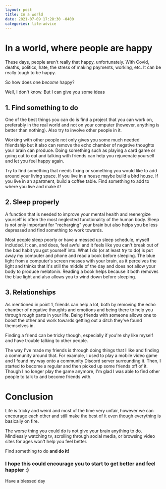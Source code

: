 ```yaml
---
layout: post
title: In a world
date: 2021-07-09 17:28:30 -0400
categories: life-advice
---
```

# In a world, where people are happy

These days, people aren't really that happy, unfortunately. With Covid, deaths, politics, hate, the stress of making payments, working, etc. It can be really tough to be happy.

So how does one *become* happy?

Well, I don't know. But I can give you some ideas

## 1. Find something to do
One of the best things you can do is find a project that you can work on, preferably in the real world and not on your computer (however, anything is better than nothing). Also try to involve other people in it.

Working with other people not only gives you some much needed friendship but it also can remove the echo chamber of negative thoughts your brain can produce.
Doing something such as playing a card game or going out to eat and talking with friends can help you rejuvenate yourself and let you feel happy again.

Try to find something that needs fixing or something you would like to add around your living space. If you live in a house maybe build a bird house. If you live in an apartment, build a coffee table. Find something to add to where you live and make it!

## 2. Sleep properly
A function that is needed to improve your mental health and reenergize yourself is often the most neglected functionality of the human body.
Sleep is not only important for "recharging" your brain but also helps you be less depressed and find something to work towards.

Most people sleep poorly or have a messed up sleep schedule, myself included. It can, and does, feel awful and it feels like you can't break out of the bad habit you got yourself into.
What I do (or at least *try* to do) is put away my computer and phone and read a book before sleeping. The blue light from a computer's screen messes with your brain, as it perceives the light and thinks that it's still the middle of the day and does not allow your body to produce melatonin.
Reading a book helps because it both removes the blue light and also allows you to wind down before sleeping.

## 3. Relationships
As mentioned in point 1, friends can help a lot, both by removing the echo chamber of negative thoughts and emotions and being there to help you through rough parts in your life.
Being friends with someone allows one to boost the other and work towards getting out a ditch they've found themselves in.

Finding a friend can be tricky though, especially if you're shy like myself and have trouble talking to other people.

The way I've made my friends is through doing things that I like and finding a community around that. For example, I used to play a mobile video game and I found my way onto a community Discord server surrounding it. Then, I started to become a regular and then picked up some friends off of it. Though I no longer play the game anymore, I'm glad I was able to find other people to talk to and become friends with.

# Conclusion

Life is tricky and weird and most of the time very unfair, however we can encourage each other and still make the best of it even though everything is basically on fire.

The worse thing you could do is not give your brain anything to do. Mindlessly watching tv, scrolling through social media, or browsing video sites for ages won't help you feel better.

Find something to do **and do it!**

### I hope this could encourage you to start to get better and feel happier :)

Have a blessed day
